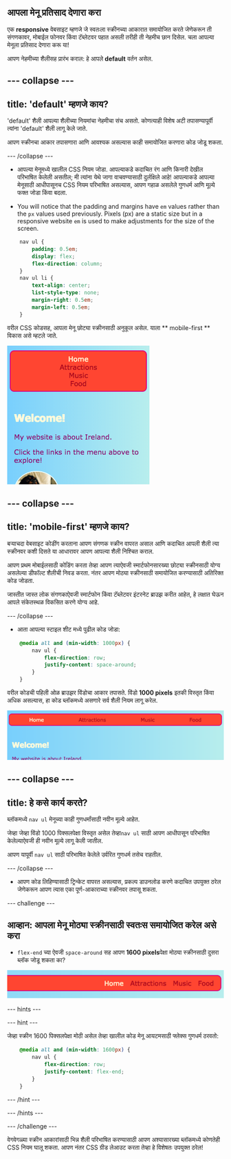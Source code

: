 ## आपला मेनू प्रतिसाद देणारा करा

एक **responsive** वेबसाइट म्हणजे जे स्वतःला स्क्रीनच्या आकारात समायोजित करते जेणेकरून ती संगणकावर, मोबाईल फोनवर किंवा टॅब्लेटवर पहात असली तरीही ती नेहमीच छान दिसेल. चला आपल्या मेनूला प्रतिसाद देणारा करू या!

आपण नेहमीच्या शैलीसह प्रारंभ कराल: हे आपले **default** वर्तन असेल.

## \--- collapse \---

## title: 'default' म्हणजे काय?

'default' शैली आपल्या शैलीच्या नियमांचा नेहमीचा संच असतो. कोणत्याही विशेष अटी तपासण्यापूर्वी त्यांना 'default' शैली लागू केले जाते.

आपण स्क्रीनचा आकार तपासणारा आणि आवश्यक असल्यास काही समायोजित करणारा कोड जोडू शकता.

\--- /collapse \---

+ आपल्या मेनूमध्ये खालील CSS नियम जोडा. आपल्याकडे कदाचित रंग आणि किनारी देखील परिभाषित केलेली असतील; मी त्यांना येथे जागा वाचवण्यासाठी दुर्लक्षिले आहे! आपल्याकडे आपल्या मेनूसाठी आधीपासूनच CSS नियम परिभाषित असल्यास, आपण गहाळ असलेले गुणधर्म आणि मूल्ये फक्त जोडा किंवा बदला.

+ You will notice that the padding and margins have `em` values rather than the `px` values used previously. Pixels (px) are a static size but in a responsive website `em` is used to make adjustments for the size of the screen.

```css
    nav ul {
        padding: 0.5em;
        display: flex;
        flex-direction: column;
    }
    nav ul li {
        text-align: center; 
        list-style-type: none;
        margin-right: 0.5em;
        margin-left: 0.5em;
    }
```

वरील CSS कोडसह, आपला मेनू छोट्या स्क्रीनसाठी अनुकूल असेल. याला ** mobile-first ** विकास असे म्हटले जाते.

![छोट्या स्क्रीनवर मेनू आयटम एकावर एक उभे केलेले](images/responsiveMenuMobile.png)

## \--- collapse \---

## title: 'mobile-first' म्हणजे काय?

बर्‍याचदा वेबसाइट कोडींग करताना आपण संगणक स्क्रीन वापरत असाल आणि कदाचित आपली शैली त्या स्क्रीनवर कशी दिसते या आधारावर आपण आपल्या शैली निश्चित कराल.

आपण प्रथम मोबाईलसाठी कोडिंग करता तेव्हा आपण त्याऐवजी स्मार्टफोनसारख्या छोट्या स्क्रीनसाठी योग्य असलेल्या डीफॉल्ट शैलीची निवड करता. नंतर आपण मोठ्या स्क्रीनसाठी समायोजित करण्यासाठी अतिरिक्त कोड जोडता.

जास्तीत जास्त लोक संगणकाऐवजी स्मार्टफोन किंवा टॅब्लेटवर इंटरनेट ब्राउझ करीत आहेत, हे लक्षात घेऊन आपले संकेतस्थळ विकसित करणे योग्य आहे.

\--- /collapse \---

+ आता आपल्या स्टाइल शीट मध्ये पुढील कोड जोडा:

```css
    @media all and (min-width: 1000px) {
        nav ul {
            flex-direction: row;
            justify-content: space-around;
        }
    }
```

वरील कोडची पहिली ओळ ब्राउझर विंडोचा आकार तपासते. विंडो **1000 pixels** इतकी विस्तृत किंवा अधिक असल्यास, हा कोड ब्लॉकमध्ये असणारे सर्व शैली नियम लागू करेल.

![विस्तृत स्क्रीनवरील मेनू आयटम एका ओळीवर समान रीतीने अंतरावर ठेवले](images/responsiveMenuMedium.png)

## \--- collapse \---

## title: हे कसे कार्य करते?

ब्लॉकमध्ये `nav ul` मेनूच्या काही गुणधर्मांसाठी नवीन मूल्ये आहेत.

जेव्हा जेव्हा विंडो 1000 पिक्सलपेक्षा विस्तृत असेल तेव्हा`nav ul` साठी आपण आधीपासून परिभाषित केलेल्याऐवजी ही नवीन मूल्ये लागू केली जातील.

आपण यापूर्वी `nav ul` साठी परिभाषित केलेले उर्वरित गुणधर्म तसेच राहतील.

\--- /collapse \---

+ आपण कोड लिहिण्यासाठी ट्रिन्केट वापरत असल्यास, प्रकल्प डाउनलोड करणे कदाचित उपयुक्त ठरेल जेणेकरून आपण त्यास एका पूर्ण-आकाराच्या स्क्रीनवर तपासू शकता.

\--- challenge \---

## आव्हान: आपला मेनू मोठ्या स्क्रीनसाठी स्वतःस समायोजित करेल असे करा

+ `flex-end` च्या ऐवजी `space-around` सह आपण **1600 pixels**पेक्षा मोठ्या स्क्रीनसाठी दुसरा ब्लॉक जोडू शकता का?

![विस्तृत स्क्रीनवर उजवीकडे मेनू आयटम](images/responsiveMenuWide.png)

\--- hints \---

\--- hint \---

जेव्हा स्क्रीन 1600 पिक्सलपेक्षा मोठी असेल तेव्हा खालील कोड मेनू आयटमसाठी फ्लेक्स गुणधर्म ठरवतो:

```css
    @media all and (min-width: 1600px) {
        nav ul {
            flex-direction: row;
            justify-content: flex-end;
        }
    }  
```

\--- /hint \---

\--- /hints \---

\--- /challenge \---

वेगवेगळ्या स्क्रीन आकारांसाठी भिन्न शैली परिभाषित करण्यासाठी आपण अश्यासारख्या ब्लॉकमध्ये कोणतेही CSS नियम घालू शकता. आपण नंतर CSS ग्रीड लेआउट करता तेव्हा हे विशेषतः उपयुक्त ठरेल!